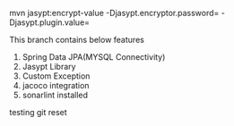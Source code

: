 mvn jasypt:encrypt-value -Djasypt.encryptor.password=<yourencryptionkey> -Djasypt.plugin.value=<password>

This branch contains below features
1. Spring Data JPA(MYSQL Connectivity)
2. Jasypt Library
3. Custom Exception
4. jacoco integration
5. sonarlint installed

testing git reset
